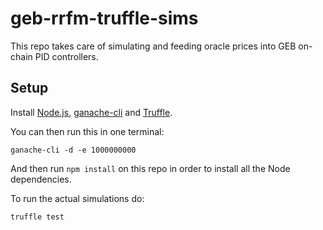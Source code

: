 # geb-rrfm-truffle-sims

This repo takes care of simulating and feeding oracle prices into GEB on-chain PID controllers.

## Setup

Install [Node.js](https://nodejs.org/en/download/), [ganache-cli](https://github.com/trufflesuite/ganache-cli) and [Truffle](https://www.trufflesuite.com/docs/truffle/getting-started/installation).

You can then run this in one terminal:

```
ganache-cli -d -e 1000000000
```

And then run ```npm install``` on this repo in order to install all the Node dependencies.

To run the actual simulations do:

```
truffle test
```
